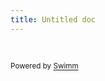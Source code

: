 ```yaml
---
title: Untitled doc
---
```

&nbsp;

<SwmMeta version="3.0.0" repo-id="Z2l0aHViJTNBJTNBV0xFRFZpZGVvU3luYyUzQSUzQXphay00NQ==" repo-name="WLEDVideoSync"><sup>Powered by [Swimm](https://app.swimm.io/)</sup></SwmMeta>
